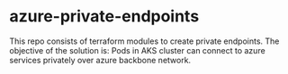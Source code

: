 # azure-private-endpoints
This repo consists of terraform modules to create private endpoints. The objective of the solution is: Pods in AKS cluster can connect to azure services privately over azure backbone network.
